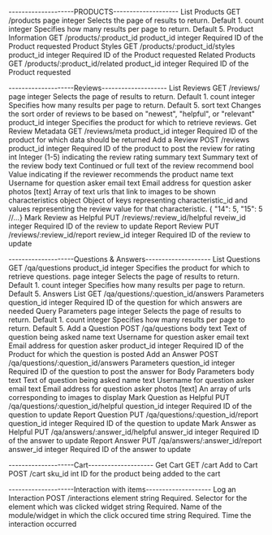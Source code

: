 --------------------PRODUCTS--------------------
List Products
  GET /products
    page	integer	Selects the page of results to return. Default 1.
    count	integer	Specifies how many results per page to return. Default 5.
Product Information
  GET /products/:product_id
    product_id	integer	Required ID of the Product requested
Product Styles
  GET /products/:product_id/styles
    product_id	integer	Required ID of the Product requested
Related Products
  GET /products/:product_id/related
    product_id	integer	Required ID of the Product requested


--------------------Reviews--------------------
List Reviews
  GET /reviews/
    page	integer	Selects the page of results to return. Default 1.
    count	integer	Specifies how many results per page to return. Default 5.
    sort	text	Changes the sort order of reviews to be based on "newest", "helpful", or "relevant"
    product_id	integer	Specifies the product for which to retrieve reviews.
Get Review Metadata
  GET /reviews/meta
    product_id	integer	Required ID of the product for which data should be returned
Add a Review
  POST /reviews
    product_id	integer	Required ID of the product to post the review for
    rating	int	Integer (1-5) indicating the review rating
    summary	text	Summary text of the review
    body	text	Continued or full text of the review
    recommend	bool	Value indicating if the reviewer recommends the product
    name	text	Username for question asker
    email	text	Email address for question asker
    photos	[text]	Array of text urls that link to images to be shown
    characteristics	object	Object of keys representing characteristic_id and values representing the review value for that characteristic. { "14": 5, "15": 5 //...}
Mark Review as Helpful
  PUT /reviews/:review_id/helpful
    reveiw_id	integer	Required ID of the review to update
Report Review
  PUT /reviews/:review_id/report
    review_id	integer	Required ID of the review to update


--------------------Questions & Answers--------------------
List Questions
  GET /qa/questions
    product_id	integer	Specifies the product for which to retrieve questions.
    page	integer	Selects the page of results to return. Default 1.
    count	integer	Specifies how many results per page to return. Default 5.
Answers List
  GET /qa/questions/:question_id/answers
    Parameters
      question_id	integer	Required ID of the question for which answers are needed
    Query Parameters
      page	integer	Selects the page of results to return. Default 1.
      count	integer	Specifies how many results per page to return. Default 5.
Add a Question
  POST /qa/questions
    body	text	Text of question being asked
    name	text	Username for question asker
    email	text	Email address for question asker
    product_id	integer	Required ID of the Product for which the question is posted
Add an Answer
  POST /qa/questions/:question_id/answers
    Parameters
      question_id	integer	Required ID of the question to post the answer for
    Body Parameters
      body	text	Text of question being asked
      name	text	Username for question asker
      email	text	Email address for question asker
      photos	[text]	An array of urls corresponding to images to display
Mark Question as Helpful
  PUT /qa/questions/:question_id/helpful
    question_id	integer	Required ID of the question to update
Report Question
  PUT /qa/questions/:question_id/report
    question_id	integer	Required ID of the question to update
Mark Answer as Helpful
  PUT /qa/answers/:answer_id/helpful
    answer_id	integer	Required ID of the answer to update
Report Answer
  PUT /qa/answers/:answer_id/report
    answer_id	integer	Required ID of the answer to update


--------------------Cart--------------------
Get Cart
  GET /cart
Add to Cart
  POST /cart
    sku_id	int	ID for the product being added to the cart


--------------------Interaction with items--------------------
Log an Interaction
  POST /interactions
    element	string	Required. Selector for the element which was clicked
    widget	string	Required. Name of the module/widget in which the click occured
    time	string	Required. Time the interaction occurred